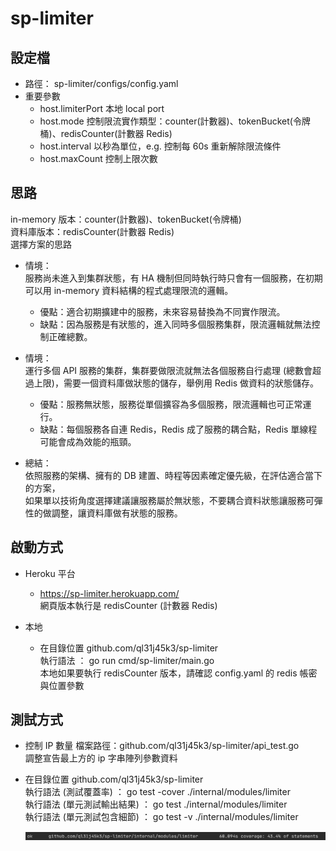 # sp-limiter

## 設定檔
- 路徑： sp-limiter/configs/config.yaml
- 重要參數
    - host.limiterPort 本地 local port
    - host.mode 控制限流實作類型：counter(計數器)、tokenBucket(令牌桶)、redisCounter(計數器 Redis)
    - host.interval 以秒為單位，e.g. 控制每 60s 重新解除限流條件
    - host.maxCount 控制上限次數

## 思路
in-memory 版本：counter(計數器)、tokenBucket(令牌桶)
<br/>
資料庫版本：redisCounter(計數器 Redis)
<br/>
選擇方案的思路
- 情境：
  <br/>
  服務尚未進入到集群狀態，有 HA 機制但同時執行時只會有一個服務，在初期可以用 in-memory 資料結構的程式處理限流的邏輯。
  - 優點：適合初期擴建中的服務，未來容易替換為不同實作限流。
  - 缺點：因為服務是有狀態的，進入同時多個服務集群，限流邏輯就無法控制正確總數。
  
- 情境：
  <br/>
  運行多個 API 服務的集群，集群要做限流就無法各個服務自行處理 (總數會超過上限)，需要一個資料庫做狀態的儲存，舉例用 Redis 做資料的狀態儲存。
  - 優點：服務無狀態，服務從單個擴容為多個服務，限流邏輯也可正常運行。
  - 缺點：每個服務各自連 Redis，Redis 成了服務的耦合點，Redis 單線程可能會成為效能的瓶頸。

- 總結：
  <br/>
  依照服務的架構、擁有的 DB 建置、時程等因素確定優先級，在評估適合當下的方案，
  <br/>
  如果單以技術角度選擇建議讓服務屬於無狀態，不要耦合資料狀態讓服務可彈性的做調整，讓資料庫做有狀態的服務。

## 啟動方式
- Heroku 平台
    - https://sp-limiter.herokuapp.com/
      <br/>
      網頁版本執行是 redisCounter (計數器 Redis)
      
- 本地
    - 在目錄位置 github.com/ql31j45k3/sp-limiter
      <br/>
      執行語法 ： go run cmd/sp-limiter/main.go
      <br/>
      本地如果要執行 redisCounter 版本，請確認 config.yaml 的 redis 帳密與位置參數
      
## 測試方式
- 控制 IP 數量
  檔案路徑：github.com/ql31j45k3/sp-limiter/api_test.go
  <br/>
  調整宣告最上方的 ip 字串陣列參數資料
  
- 在目錄位置 github.com/ql31j45k3/sp-limiter
  <br/>
  執行語法 (測試覆蓋率) ： go test -cover ./internal/modules/limiter
  <br/>
  執行語法 (單元測試輸出結果) ： go test ./internal/modules/limiter
  <br/>
  執行語法 (單元測試包含細節) ： go test -v ./internal/modules/limiter
  
  ![cover](cover.png)
  